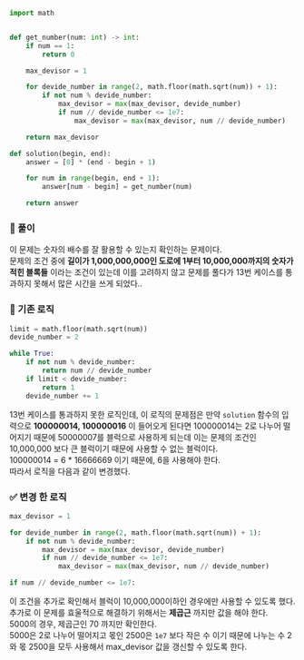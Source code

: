 ```py
import math


def get_number(num: int) -> int:
    if num == 1:
        return 0

    max_devisor = 1

    for devide_number in range(2, math.floor(math.sqrt(num)) + 1):
        if not num % devide_number:
            max_devisor = max(max_devisor, devide_number)
            if num // devide_number <= 1e7:
                max_devisor = max(max_devisor, num // devide_number)

    return max_devisor

def solution(begin, end):
    answer = [0] * (end - begin + 1)

    for num in range(begin, end + 1):
        answer[num - begin] = get_number(num)

    return answer
```

### 📌 풀이

이 문제는 숫자의 배수를 잘 활용할 수 있는지 확인하는 문제이다.  
문제의 조건 중에 **길이가 1,000,000,000인 도로에 1부터 10,000,000까지의 숫자가 적힌 블록들** 이라는 조건이 있는데 이를 고려하지 않고 문제를 풀다가 13번 케이스를 통과하지 못해서 많은 시간을 쓰게 되었다..

### 🚨 기존 로직

```py
limit = math.floor(math.sqrt(num))
devide_number = 2

while True:
    if not num % devide_number:
        return num // devide_number
    if limit < devide_number:
        return 1
    devide_number += 1
```

13번 케이스를 통과하지 못한 로직인데, 이 로직의 문제점은 만약 `solution` 함수의 입력으로 **100000014, 100000016** 이 들어오게 된다면 100000014는 2로 나누어 떨어지기 때문에 50000007를 블럭으로 사용하게 되는데 이는 문제의 조건인 10,000,000 보다 큰 블럭이기 때문에 사용할 수 없는 블럭이다.  
100000014 = 6 \* 16666669 이기 때문에, 6을 사용해야 한다.  
따라서 로직을 다음과 같이 변경했다.

### ✅ 변경 한 로직

```py
max_devisor = 1

for devide_number in range(2, math.floor(math.sqrt(num)) + 1):
    if not num % devide_number:
        max_devisor = max(max_devisor, devide_number)
        if num // devide_number <= 1e7:
            max_devisor = max(max_devisor, num // devide_number)

```

```py
if num // devide_number <= 1e7:
```

이 조건을 추가로 확인해서 블럭이 10,000,000이하인 경우에만 사용할 수 있도록 했다.  
추가로 이 문제를 효울적으로 해결하기 위해서는 **제곱근** 까지만 값을 해야 한다.  
5000의 경우, 제곱근인 70 까지만 확인한다.  
5000은 2로 나누어 떨어지고 몫인 2500은 `1e7` 보다 작은 수 이기 때문에 나누는 수 2와 몫 2500을 모두 사용해서 max_devisor 값을 갱신할 수 있도록 한다.
